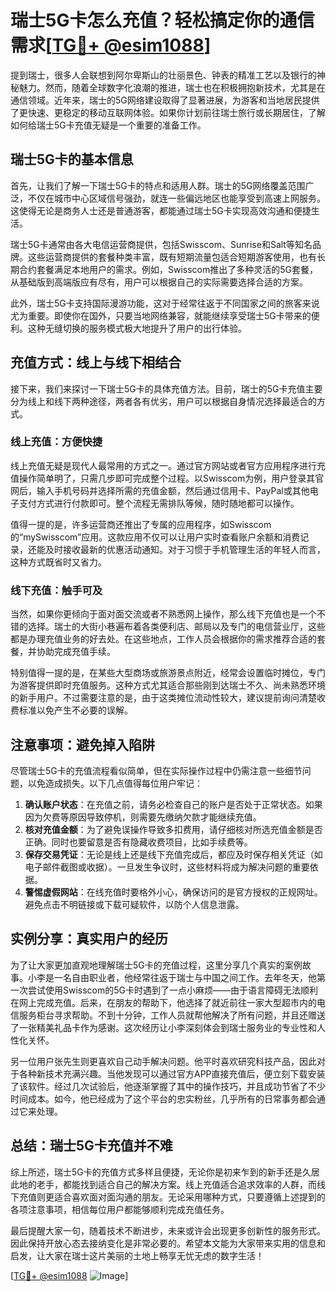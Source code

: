 # 瑞士5G卡怎么充值？轻松搞定你的通信需求[[TG💪+ @esim1088](https://t.me/s/esim1088)]

提到瑞士，很多人会联想到阿尔卑斯山的壮丽景色、钟表的精准工艺以及银行的神秘魅力。然而，随着全球数字化浪潮的推进，瑞士也在积极拥抱新技术，尤其是在通信领域。近年来，瑞士的5G网络建设取得了显著进展，为游客和当地居民提供了更快速、更稳定的移动互联网体验。如果你计划前往瑞士旅行或长期居住，了解如何给瑞士5G卡充值无疑是一个重要的准备工作。

## 瑞士5G卡的基本信息

首先，让我们了解一下瑞士5G卡的特点和适用人群。瑞士的5G网络覆盖范围广泛，不仅在城市中心区域信号强劲，就连一些偏远地区也能享受到高速上网服务。这使得无论是商务人士还是普通游客，都能通过瑞士5G卡实现高效沟通和便捷生活。

瑞士5G卡通常由各大电信运营商提供，包括Swisscom、Sunrise和Salt等知名品牌。这些运营商提供的套餐种类丰富，既有短期流量包适合短期游客使用，也有长期合约套餐满足本地用户的需求。例如，Swisscom推出了多种灵活的5G套餐，从基础版到高端版应有尽有，用户可以根据自己的实际需要选择合适的方案。

此外，瑞士5G卡支持国际漫游功能，这对于经常往返于不同国家之间的旅客来说尤为重要。即使你在国外，只要当地网络兼容，就能继续享受瑞士5G卡带来的便利。这种无缝切换的服务模式极大地提升了用户的出行体验。

## 充值方式：线上与线下相结合

接下来，我们来探讨一下瑞士5G卡的具体充值方法。目前，瑞士的5G卡充值主要分为线上和线下两种途径，两者各有优劣，用户可以根据自身情况选择最适合的方式。

### 线上充值：方便快捷

线上充值无疑是现代人最常用的方式之一。通过官方网站或者官方应用程序进行充值操作简单明了，只需几步即可完成整个过程。以Swisscom为例，用户登录其官网后，输入手机号码并选择所需的充值金额，然后通过信用卡、PayPal或其他电子支付方式进行付款即可。整个流程无需排队等候，随时随地都可以操作。

值得一提的是，许多运营商还推出了专属的应用程序，如Swisscom的“mySwisscom”应用。这款应用不仅可以让用户实时查看账户余额和消费记录，还能及时接收最新的优惠活动通知。对于习惯于手机管理生活的年轻人而言，这种方式既省时又省力。

### 线下充值：触手可及

当然，如果你更倾向于面对面交流或者不熟悉网上操作，那么线下充值也是一个不错的选择。瑞士的大街小巷遍布着各类便利店、邮局以及专门的电信营业厅，这些都是办理充值业务的好去处。在这些地点，工作人员会根据你的需求推荐合适的套餐，并协助完成充值手续。

特别值得一提的是，在某些大型商场或旅游景点附近，经常会设置临时摊位，专门为游客提供即时充值服务。这种方式尤其适合那些刚到达瑞士不久、尚未熟悉环境的新手用户。不过需要注意的是，由于这类摊位流动性较大，建议提前询问清楚收费标准以免产生不必要的误解。

## 注意事项：避免掉入陷阱

尽管瑞士5G卡的充值流程看似简单，但在实际操作过程中仍需注意一些细节问题，以免造成损失。以下几点值得每位用户牢记：

1. **确认账户状态**：在充值之前，请务必检查自己的账户是否处于正常状态。如果因为欠费等原因导致停机，则需要先缴纳欠款才能继续充值。
2. **核对充值金额**：为了避免误操作导致多扣费用，请仔细核对所选充值金额是否正确。同时也要留意是否有隐藏收费项目，比如手续费等。
3. **保存交易凭证**：无论是线上还是线下充值完成后，都应及时保存相关凭证（如电子邮件截图或收据）。一旦发生争议时，这些材料将成为解决问题的重要依据。
4. **警惕虚假网站**：在线充值时要格外小心，确保访问的是官方授权的正规网址。避免点击不明链接或下载可疑软件，以防个人信息泄露。

## 实例分享：真实用户的经历

为了让大家更加直观地理解瑞士5G卡的充值过程，这里分享几个真实的案例故事。小李是一名自由职业者，他经常往返于瑞士与中国之间工作。去年冬天，他第一次尝试使用Swisscom的5G卡时遇到了一点小麻烦——由于语言障碍无法顺利在网上完成充值。后来，在朋友的帮助下，他选择了就近前往一家大型超市内的电信服务柜台寻求帮助。不到十分钟，工作人员就帮他解决了所有问题，并且还赠送了一张精美礼品卡作为感谢。这次经历让小李深刻体会到瑞士服务业的专业性和人性化关怀。

另一位用户张先生则更喜欢自己动手解决问题。他平时喜欢研究科技产品，因此对于各种新技术充满兴趣。当他发现可以通过官方APP直接充值后，便立刻下载安装了该软件。经过几次试验后，他逐渐掌握了其中的操作技巧，并且成功节省了不少时间成本。如今，他已经成为了这个平台的忠实粉丝，几乎所有的日常事务都会通过它来处理。

## 总结：瑞士5G卡充值并不难

综上所述，瑞士5G卡的充值方式多样且便捷，无论你是初来乍到的新手还是久居此地的老手，都能找到适合自己的解决方案。线上充值适合追求效率的人群，而线下充值则更适合喜欢面对面沟通的朋友。无论采用哪种方式，只要遵循上述提到的各项注意事项，相信每位用户都能够顺利完成充值任务。

最后提醒大家一句，随着技术不断进步，未来或许会出现更多创新性的服务形式。因此保持开放心态去接纳变化是非常必要的。希望本文能为大家带来实用的信息和启发，让大家在瑞士这片美丽的土地上畅享无忧无虑的数字生活！

[[TG💪+ @esim1088](https://t.me/s/esim1088) ![Image](https://i.postimg.cc/4NQfJmqS/Snipaste-2025-05-13-00-14-12.png)]
